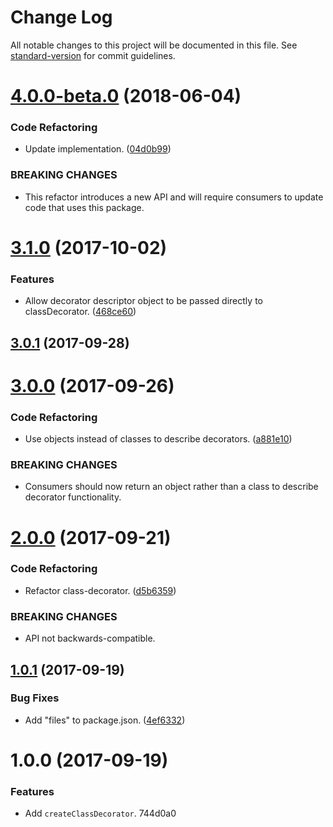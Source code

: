 # Change Log

All notable changes to this project will be documented in this file. See [standard-version](https://github.com/conventional-changelog/standard-version) for commit guidelines.

<a name="4.0.0-beta.0"></a>
# [4.0.0-beta.0](https://github.com/darkobits/class-decorator/compare/v3.1.0...v4.0.0-beta.0) (2018-06-04)


### Code Refactoring

* Update implementation. ([04d0b99](https://github.com/darkobits/class-decorator/commit/04d0b99))


### BREAKING CHANGES

* This refactor introduces a new API and will require consumers to update code that uses this package.



<a name="3.1.0"></a>
# [3.1.0](https://github.com/darkobits/class-decorator/compare/v3.0.1...v3.1.0) (2017-10-02)


### Features

* Allow decorator descriptor object to be passed directly to classDecorator. ([468ce60](https://github.com/darkobits/class-decorator/commit/468ce60))



<a name="3.0.1"></a>
## [3.0.1](https://github.com/darkobits/class-decorator/compare/v3.0.0...v3.0.1) (2017-09-28)



<a name="3.0.0"></a>
# [3.0.0](https://github.com/darkobits/class-decorator/compare/v2.0.0...v3.0.0) (2017-09-26)


### Code Refactoring

* Use objects instead of classes to describe decorators. ([a881e10](https://github.com/darkobits/class-decorator/commit/a881e10))


### BREAKING CHANGES

* Consumers should now return an object rather than a class to describe decorator functionality.



<a name="2.0.0"></a>
# [2.0.0](https://github.com/darkobits/class-decorator/compare/v1.0.1...v2.0.0) (2017-09-21)


### Code Refactoring

* Refactor class-decorator. ([d5b6359](https://github.com/darkobits/class-decorator/commit/d5b6359))


### BREAKING CHANGES

* API not backwards-compatible.



<a name="1.0.1"></a>
## [1.0.1](https://github.com/darkobits/class-decorator/compare/v1.0.0...v1.0.1) (2017-09-19)


### Bug Fixes

* Add "files" to package.json. ([4ef6332](https://github.com/darkobits/class-decorator/commit/4ef6332))



<a name="1.0.0"></a>
# 1.0.0 (2017-09-19)


### Features

* Add `createClassDecorator`. 744d0a0
